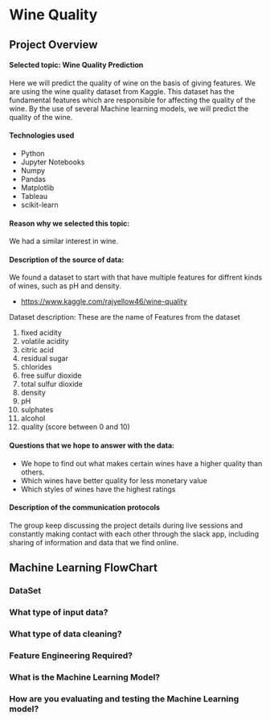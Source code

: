 # Wine Quality

## Project Overview

#### Selected topic: Wine Quality Prediction

Here we will predict the quality of wine on the basis of giving features. We are using the wine quality dataset from Kaggle. This dataset has the fundamental features which are responsible for affecting the quality of the wine. By the use of several Machine learning models, we will predict the quality of the wine.

#### Technologies used

- Python
- Jupyter Notebooks
- Numpy
- Pandas 
- Matplotlib
- Tableau 
- scikit-learn 

#### Reason why we selected this topic: 

We had a similar interest in wine.

#### Description of the source of data: 

We found a dataset to start with that have multiple features for diffrent kinds of wines, such as pH and density. 
  - https://www.kaggle.com/rajyellow46/wine-quality

Dataset description: These are the name of Features from the dataset

1. fixed acidity
2. volatile acidity
3. citric acid
4. residual sugar
5. chlorides
6. free sulfur dioxide
7. total sulfur dioxide
8. density
9. pH
10. sulphates
11. alcohol
12. quality (score between 0 and 10)

#### Questions that we hope to answer with the data: 

- We hope to find out what makes certain wines have a higher quality than others. 
- Which wines have better quality for less monetary value 
- Which styles of wines have the highest ratings

####  Description of the communication protocols

The group keep discussing the project details during live sessions and constantly making contact with each other through the slack app, including sharing of information and data that we find online.

## Machine Learning FlowChart

### DataSet

### What type of input data?

### What type of data cleaning?

### Feature Engineering Required?

### What is the Machine Learning Model?

### How are you evaluating and testing the Machine Learning model?
